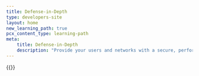 ```yaml
---
title: Defense-in-Depth
type: developers-site
layout: home
new_learning_path: true
pcx_content_type: learning-path
meta:
    title: Defense-in-Depth
    description: "Provide your users and networks with a secure, performant, and flexible path to the Internet."
---
```


{{<learning-path file="defense-in-depth.json">}}
